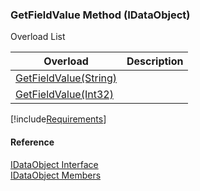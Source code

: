 ﻿### GetFieldValue Method (IDataObject)

Overload List

| Overload | Description |
| --- | --- |
| [GetFieldValue(String)](fcSDK~FChoice.Foundation.DataObjects.IDataObject~GetFieldValue(String).md) |   |
| [GetFieldValue(Int32)](fcSDK~FChoice.Foundation.DataObjects.IDataObject~GetFieldValue(Int32).md) |   |

[!include[Requirements](../partials/requirements.md)]



#### Reference

[IDataObject Interface](fcSDK~FChoice.Foundation.DataObjects.IDataObject.md)  
[IDataObject Members](fcSDK~FChoice.Foundation.DataObjects.IDataObject_members.md)